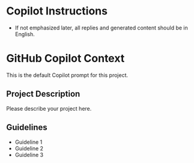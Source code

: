 # Copilot Instructions

- If not emphasized later, all replies and generated content should be in English.

# GitHub Copilot Context

This is the default Copilot prompt for this project.

## Project Description

Please describe your project here.

## Guidelines

- Guideline 1
- Guideline 2
- Guideline 3
